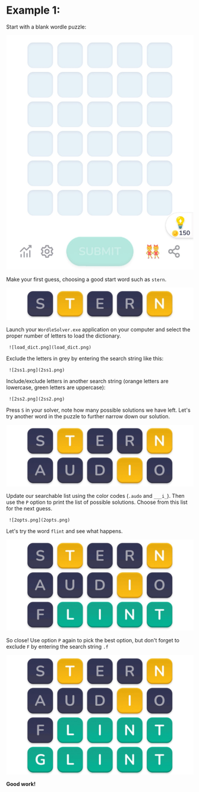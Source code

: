 # Example 1:
Start with a blank wordle puzzle:

![blank.jpg](blank.jpg)

Make your first guess, choosing a good start word such as `stern`.

![2guess1.jpg](2guess1.jpg)

Launch your `WordleSolver.exe` application on your computer and select the proper number of letters to load the dictionary.

     ![load_dict.png](load_dict.png)

Exclude the letters in grey by entering the search string like this:

     ![2ss1.png](2ss1.png)

Include/exclude letters in another search string (orange letters are lowercase, green letters are uppercase):

     ![2ss2.png](2ss2.png)

Press `S` in your solver, note how many possible solutions we have left. Let's try another word in the puzzle to further narrow down our solution.

![2guess2.jpg](2guess2.jpg)

Update our searchable list using the color codes (`.audo` and `___i_`). Then use the `P` option to print the list of possible solutions. Choose from this list for the next guess.

     ![2opts.png](2opts.png)

Let's try the word `flint` and see what happens.

![2guess3.jpg](2guess3.jpg)

So close! Use option `P` again to pick the best option, but don't forget to exclude `F` by entering the search string `.f`

![2guess4.jpg](2guess4.jpg)

**Good work!**